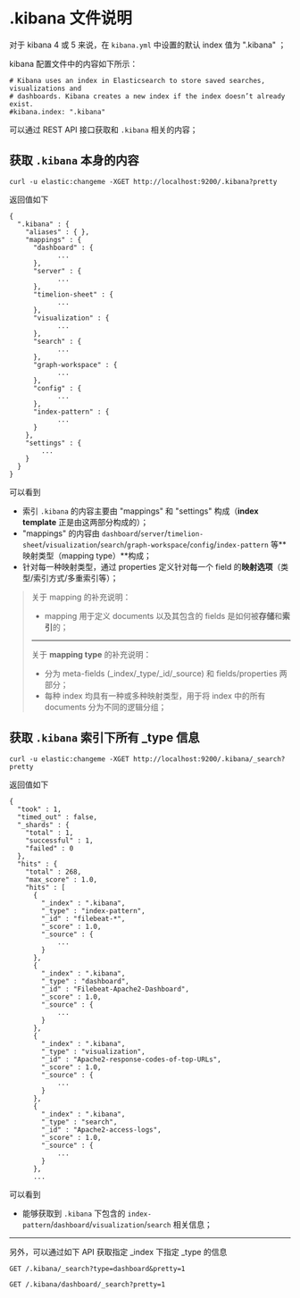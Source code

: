 # .kibana 文件说明

对于 kibana 4 或 5 来说，在 `kibana.yml` 中设置的默认 index 值为 ".kibana" ；

kibana 配置文件中的内容如下所示：

```
# Kibana uses an index in Elasticsearch to store saved searches, visualizations and
# dashboards. Kibana creates a new index if the index doesn’t already exist.
#kibana.index: ".kibana"
```

可以通过 REST API 接口获取和 `.kibana` 相关的内容；

## 获取 `.kibana` 本身的内容

```
curl -u elastic:changeme -XGET http://localhost:9200/.kibana?pretty
```

返回值如下

```
{
  ".kibana" : {
    "aliases" : { },
    "mappings" : {
      "dashboard" : {
            ...
      },
      "server" : {
            ...
      },
      "timelion-sheet" : {
            ...
      },
      "visualization" : {
            ...
      },
      "search" : {
            ...
      },
      "graph-workspace" : {
            ...
      },
      "config" : {
            ...
      },
      "index-pattern" : {
            ...
      }
    },
    "settings" : {
        ...
    }
  }
}
```

可以看到

- 索引 `.kibana` 的内容主要由 "mappings" 和 "settings" 构成（**index template** 正是由这两部分构成的）；
- "mappings" 的内容由 `dashboard`/`server`/`timelion-sheet`/`visualization`/`search`/`graph-workspace`/`config`/`index-pattern` 等**映射类型（mapping type）**构成；
- 针对每一种映射类型，通过 properties 定义针对每一个 field 的**映射选项**（类型/索引方式/多重索引等）；


> 关于 mapping 的补充说明：
>
> - mapping 用于定义 documents 以及其包含的 fields 是如何被**存储**和**索引**的；
>
> ------
> 关于 **mapping type** 的补充说明：
> 
> - 分为 meta-fields (\_index/\_type/\_id/\_source) 和 fields/properties 两部分；
> - 每种 index 均具有一种或多种映射类型，用于将 index 中的所有 documents 分为不同的逻辑分组；


## 获取 `.kibana` 索引下所有 _type 信息

```
curl -u elastic:changeme -XGET http://localhost:9200/.kibana/_search?pretty
```

返回值如下

```
{
  "took" : 1,
  "timed_out" : false,
  "_shards" : {
    "total" : 1,
    "successful" : 1,
    "failed" : 0
  },
  "hits" : {
    "total" : 268,
    "max_score" : 1.0,
    "hits" : [
      {
        "_index" : ".kibana",
        "_type" : "index-pattern",
        "_id" : "filebeat-*",
        "_score" : 1.0,
        "_source" : {
            ...
        }
      },
      {
        "_index" : ".kibana",
        "_type" : "dashboard",
        "_id" : "Filebeat-Apache2-Dashboard",
        "_score" : 1.0,
        "_source" : {
            ...
        }
      },
      {
        "_index" : ".kibana",
        "_type" : "visualization",
        "_id" : "Apache2-response-codes-of-top-URLs",
        "_score" : 1.0,
        "_source" : {
            ...
        }
      },
      {
        "_index" : ".kibana",
        "_type" : "search",
        "_id" : "Apache2-access-logs",
        "_score" : 1.0,
        "_source" : {
            ...
        }
      },
      ...
```

可以看到

- 能够获取到 `.kibana` 下包含的 `index-pattern`/`dashboard`/`visualization`/`search` 相关信息；


----------


另外，可以通过如下 API 获取指定 _index 下指定 _type 的信息

```
GET /.kibana/_search?type=dashboard&pretty=1

GET /.kibana/dashboard/_search?pretty=1
```





